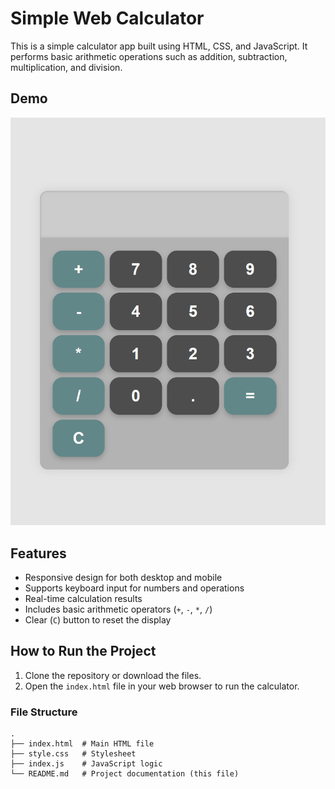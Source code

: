 # Simple Web Calculator

This is a simple calculator app built using HTML, CSS, and JavaScript. It performs basic arithmetic operations such as addition, subtraction, multiplication, and division.

## Demo

![alt text](image.png)

## Features

- Responsive design for both desktop and mobile
- Supports keyboard input for numbers and operations
- Real-time calculation results
- Includes basic arithmetic operators (`+`, `-`, `*`, `/`)
- Clear (`C`) button to reset the display

## How to Run the Project

1. Clone the repository or download the files.
2. Open the `index.html` file in your web browser to run the calculator.

### File Structure

```plaintext
.
├── index.html  # Main HTML file
├── style.css   # Stylesheet
├── index.js    # JavaScript logic
└── README.md   # Project documentation (this file)
```
